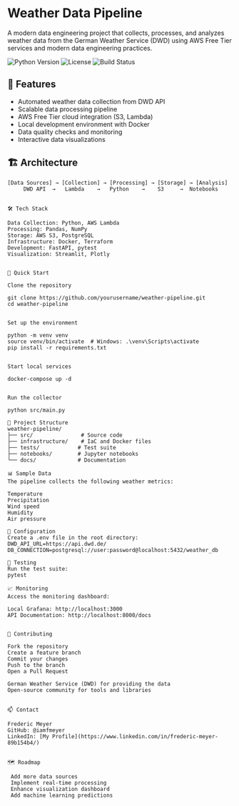 # Weather Data Pipeline

A modern data engineering project that collects, processes, and analyzes weather data from the German Weather Service (DWD) using AWS Free Tier services and modern data engineering practices.

![Python Version](https://img.shields.io/badge/python-3.9+-blue.svg)
![License](https://img.shields.io/badge/license-MIT-green.svg)
![Build Status](https://img.shields.io/badge/build-passing-brightgreen.svg)

## 🌟 Features

- Automated weather data collection from DWD API
- Scalable data processing pipeline
- AWS Free Tier cloud integration (S3, Lambda)
- Local development environment with Docker
- Data quality checks and monitoring
- Interactive data visualizations


## 🏗️ Architecture

```plaintext
[Data Sources] → [Collection] → [Processing] → [Storage] → [Analysis]
     DWD API  →   Lambda    →   Python    →    S3     →  Notebooks


🛠️ Tech Stack

Data Collection: Python, AWS Lambda
Processing: Pandas, NumPy
Storage: AWS S3, PostgreSQL
Infrastructure: Docker, Terraform
Development: FastAPI, pytest
Visualization: Streamlit, Plotly


🚀 Quick Start

Clone the repository

git clone https://github.com/yourusername/weather-pipeline.git
cd weather-pipeline


Set up the environment

python -m venv venv
source venv/bin/activate  # Windows: .\venv\Scripts\activate
pip install -r requirements.txt


Start local services

docker-compose up -d


Run the collector

python src/main.py

📁 Project Structure
weather-pipeline/
├── src/               # Source code
├── infrastructure/    # IaC and Docker files
├── tests/            # Test suite
├── notebooks/        # Jupyter notebooks
└── docs/             # Documentation

📊 Sample Data
The pipeline collects the following weather metrics:

Temperature
Precipitation
Wind speed
Humidity
Air pressure

🔧 Configuration
Create a .env file in the root directory:
DWD_API_URL=https://api.dwd.de/
DB_CONNECTION=postgresql://user:password@localhost:5432/weather_db

🧪 Testing
Run the test suite:
pytest

📈 Monitoring
Access the monitoring dashboard:

Local Grafana: http://localhost:3000
API Documentation: http://localhost:8000/docs


🤝 Contributing

Fork the repository
Create a feature branch
Commit your changes
Push to the branch
Open a Pull Request

German Weather Service (DWD) for providing the data
Open-source community for tools and libraries


📫 Contact

Frederic Meyer
GitHub: @iamfmeyer
LinkedIn: [My Profile](https://www.linkedin.com/in/frederic-meyer-89b154b4/)


🗺️ Roadmap

 Add more data sources
 Implement real-time processing
 Enhance visualization dashboard
 Add machine learning predictions
